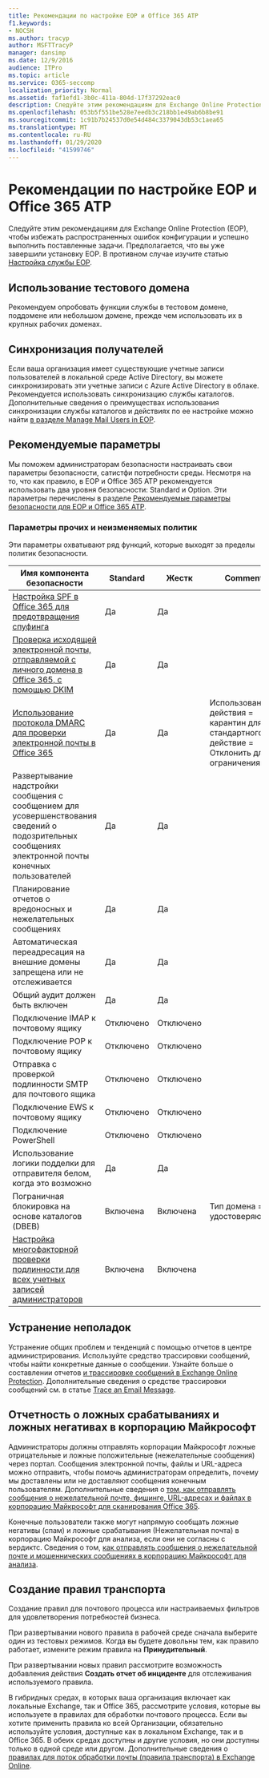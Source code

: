 ```yaml
---
title: Рекомендации по настройке EOP и Office 365 ATP
f1.keywords:
- NOCSH
ms.author: tracyp
author: MSFTTracyP
manager: dansimp
ms.date: 12/9/2016
audience: ITPro
ms.topic: article
ms.service: O365-seccomp
localization_priority: Normal
ms.assetid: faf1efd1-3b0c-411a-804d-17f37292eac0
description: Следуйте этим рекомендациям для Exchange Online Protection (EOP), чтобы избежать распространенных ошибок конфигурации и успешно выполнить поставленные задачи.
ms.openlocfilehash: 053b5f551be528e7eedb3c218bb1e49ab6b8be91
ms.sourcegitcommit: 1c91b7b24537d0e54d484c3379043db53c1aea65
ms.translationtype: MT
ms.contentlocale: ru-RU
ms.lasthandoff: 01/29/2020
ms.locfileid: "41599746"
---
```

# <a name="best-practices-for-configuring-eop-and-office-365-atp"></a>Рекомендации по настройке EOP и Office 365 ATP

Следуйте этим рекомендациям для Exchange Online Protection (EOP), чтобы избежать распространенных ошибок конфигурации и успешно выполнить поставленные задачи. Предполагается, что вы уже завершили установку EOP. В противном случае изучите статью [Настройка службы EOP](set-up-your-eop-service.md).

## <a name="use-a-test-domain"></a>Использование тестового домена

Рекомендуем опробовать функции службы в тестовом домене, поддомене или небольшом домене, прежде чем использовать их в крупных рабочих доменах.

## <a name="synchronize-recipients"></a>Синхронизация получателей

Если ваша организация имеет существующие учетные записи пользователей в локальной среде Active Directory, вы можете синхронизировать эти учетные записи с Azure Active Directory в облаке. Рекомендуется использовать синхронизацию службы каталогов. Дополнительные сведения о преимуществах использования синхронизации службы каталогов и действиях по ее настройке можно найти [в разделе Manage Mail Users in EOP](manage-mail-users-in-eop.md).

## <a name="recommended-settings"></a>Рекомендуемые параметры

Мы поможем администраторам безопасности настраивать свои параметры безопасности, сатистфи потребности среды. Несмотря на то, что как правило, в EOP и Office 365 ATP рекомендуется использовать два уровня безопасности: Standard и Option. Эти параметры перечислены в разделе [Рекомендуемые параметры безопасности для EOP и Office 365 ATP](recommended-settings-for-eop-and-office365-atp.md). 

### <a name="miscellaneousnon-policy-settings"></a>Параметры прочих и неизменяемых политик

Эти параметры охватывают ряд функций, которые выходят за пределы политик безопасности.

Имя компонента безопасности|Standard|Жестк|Comment|
|---------|---------|---------|---------|
|[Настройка SPF в Office 365 для предотвращения спуфинга](set-up-spf-in-office-365-to-help-prevent-spoofing.md)|Да|Да||
|[Проверка исходящей электронной почты, отправляемой с личного домена в Office 365, с помощью DKIM](use-dkim-to-validate-outbound-email.md)|Да|Да||
|[Использование протокола DMARC для проверки электронной почты в Office 365](use-dmarc-to-validate-email.md)|Да|Да|Использование действия = карантин для стандартного, действие = Отклонить для ограничения.|
|Развертывание надстройки сообщения с сообщением для усовершенствования сведений о подозрительных сообщениях электронной почты конечных пользователей|Да|Да||
|Планирование отчетов о вредоносных и нежелательных сообщениях|Да|Да||
|Автоматическая переадресация на внешние домены запрещена или не отслеживается|Да|Да||
|Общий аудит должен быть включен|Да|Да||
|Подключение IMAP к почтовому ящику|Отключено|Отключено||
|Подключение POP к почтовому ящику|Отключено|Отключено||
|Отправка с проверкой подлинности SMTP для почтового ящика|Отключено|Отключено||
|Подключение EWS к почтовому ящику|Отключено|Отключено||
|Подключение PowerShell|Отключено|Отключено||
|Использование логики подделки для отправителя белом, когда это возможно|Да|Да||
|Пограничная блокировка на основе каталогов (DBEB)|Включена|Включена|Тип домена = удостоверяющий|
|[Настройка многофакторной проверки подлинности для всех учетных записей администраторов](https://docs.microsoft.com/office365/admin/security-and-compliance/set-up-multi-factor-authentication)|Включена|Включена||

## <a name="troubleshooting"></a>Устранение неполадок

Устранение общих проблем и тенденций с помощью отчетов в центре администрирования. Используйте средство трассировки сообщений, чтобы найти конкретные данные о сообщении. Узнайте больше о составлении отчетов [и трассировке сообщений в Exchange Online Protection](reporting-and-message-trace-in-exchange-online-protection.md). Дополнительные сведения о средстве трассировки сообщений см. в статье [Trace an Email Message](https://docs.microsoft.com/exchange/monitoring/trace-an-email-message/trace-an-email-message).

## <a name="reporting-false-positive-and-false-negatives-to-microsoft"></a>Отчетность о ложных срабатываниях и ложных негативах в корпорацию Майкрософт

Администраторы должны отправлять корпорации Майкрософт ложные отрицательные и ложные положительные (нежелательные сообщения) через портал. Сообщения электронной почты, файлы и URL-адреса можно отправить, чтобы помочь администраторам определить, почему мы доставлены или не доставляют сообщения конечным пользователям. Дополнительные сведения о [том, как отправлять сообщения о нежелательной почте, фишинге, URL-адресах и файлах в корпорацию Майкрософт для сканирования Office 365](admin-submission.md).

Конечные пользователи также могут напрямую сообщать ложные негативы (спам) и ложные срабатывания (Нежелательная почта) в корпорацию Майкрософт для анализа, если они не согласны с вердиктс. Сведения о том, [как отправлять сообщения о нежелательной почте и мошеннических сообщениях в корпорацию Майкрософт для анализа](submit-spam-non-spam-and-phishing-scam-messages-to-microsoft-for-analysis.md).


## <a name="create-mail-flow-rules"></a>Создание правил транспорта

Создание правил для почтового процесса или настраиваемых фильтров для удовлетворения потребностей бизнеса.

При развертывании нового правила в рабочей среде сначала выберите один из тестовых режимов. Когда вы будете довольны тем, как правило работает, измените режим правила на **Принудительный**.

При развертывании новых правил рассмотрите возможность добавления действия **Создать отчет об инциденте** для отслеживания используемого правила.

В гибридных средах, в которых ваша организация включает как локальные Exchange, так и Office 365, рассмотрите условия, которые вы используете в правилах для обработки почтового процесса. Если вы хотите применить правила ко всей Организации, обязательно используйте условия, доступные как в локальном Exchange, так и в Office 365. В обеих средах доступны и другие условия, но они доступны только в одной среде или другом. Дополнительные сведения о [правилах для поток обработки почты (правила транспорта) в Exchange Online](https://docs.microsoft.com/exchange/security-and-compliance/mail-flow-rules/mail-flow-rules).


